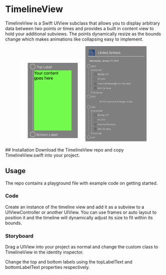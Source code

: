 # TimelineView

TimelineView is a Swift UIView subclass that allows you to display arbitrary data between two points or times and provides a built in content view to hold your additional subviews. The points dynamically resize as the bounds change which makes animations like collapsing easy to implement.

<p align="center">
    <img src="./Screenshots/BasicExample.png" width="200">
    <img src="./Screenshots/NestedTimelineExample.png" width="200">
</p>
## Installation
Download the TimelineView repo and copy TimelineView.swift into your project.

## Usage

The repo contains a playground file with example code on getting started.

### Code
Create an instance of the timeline view and add it as a subview to a UIViewController or another UIView. You can use frames or auto layout to position it and the timeline will dynamically adjust its size to fit within its bounds.

### Storyboard
Drag a UIView into your project as normal and change the custom class to TimelineView in the identity inspector.

Change the top and bottom labels using the topLabelText and bottomLabelText properties respectively.
